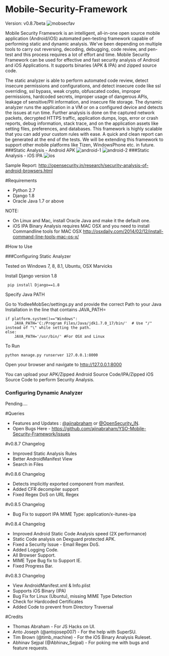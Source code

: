 # Mobile-Security-Framework
Version: v0.8.7beta
![mobsecfav](https://cloud.githubusercontent.com/assets/4301109/7418958/68ec3d44-ef8f-11e4-97e2-b26a3d723814.png)

Mobile Security Framework is an intelligent, all-in-one open source mobile application (Android/iOS) automated pen-testing framework capable of performing static and dynamic analysis. We've been depending on multiple tools to carry out reversing, decoding, debugging, code review, and pen-test and this process requires a lot of effort and time. Mobile Security Framework can be used for effective and fast security analysis of Android and iOS Applications. It supports binaries (APK & IPA) and zipped source code.

The static analyzer is able to perform automated code review, detect insecure permissions and configurations, and detect insecure code like ssl overriding, ssl bypass, weak crypto, obfuscated codes, improper permissions, hardcoded secrets, improper usage of dangerous APIs, leakage of sensitive/PII information, and insecure file storage. 
The dynamic analyzer runs the application in a VM or on a configured device and detects the issues at run time. Further analysis is done on the captured network packets, decrypted HTTPS traffic, application dumps, logs, error or crash reports, debug information, stack trace, and on the application assets like setting files, preferences, and databases. This framework is highly scalable that you can add your custom rules with ease. A quick and clean report can be generated at the end of the tests. We will be extending this framework to support other mobile platforms like Tizen, WindowsPhone etc. in future. 
###Static Analysis - Android APK 
![android-1](https://cloud.githubusercontent.com/assets/4301109/7418316/a200f318-ef8a-11e4-9828-8d696e386847.png)
![android-2](https://cloud.githubusercontent.com/assets/4301109/7418317/a28dac4a-ef8a-11e4-8716-09fa42532ee8.png)
###Static Analysis - iOS IPA
![ios](https://cloud.githubusercontent.com/assets/4301109/7418318/a29b1f88-ef8a-11e4-8d76-9883b7664501.png)

Sample Report: http://opensecurity.in/research/security-analysis-of-android-browsers.html

#Requirements

* Python 2.7
* Django 1.8
* Oracle Java 1.7 or above

NOTE: 

* On Linux and Mac, install Oracle Java and make it the default one.
* iOS IPA Binary Analysis requires MAC OSX and you need to install Commandline tools for MAC OSX
http://osxdaily.com/2014/02/12/install-command-line-tools-mac-os-x/

#How to Use

###Configuring Static Analyzer

Tested on Windows 7, 8, 8.1, Ubuntu, OSX Marvicks

 Install Django version 1.8

``` pip install Django==1.8```

 Specify Java PATH

Go to YodleeMobSec/settings.py and provide the correct Path to your Java Installation in the line that contains JAVA_PATH=
```
if platform.system()=="Windows":
    JAVA_PATH='C:/Program Files/Java/jdk1.7.0_17/bin/'  # Use "/" instead of "\" while setting the path.
else:
    JAVA_PATH='/usr/bin/' #For OSX and Linux
```

 To Run

```python manage.py runserver 127.0.0.1:8000```

Open your browser and navigate to http://127.0.0.1:8000

You can upload your APK/Zipped Android Source Code/IPA/Zipped iOS Source Code to perform Security Analysis.

### Configuring Dynamic Analyzer

Pending....

#Queries

* Features and Updates : [@ajinabraham](http://twitter.com/ajinabraham) or [@OpenSecurity_IN](http://twitter.com/OpenSecurity_IN). 
* Open Bugs Here - https://github.com/ajinabraham/YSO-Mobile-Security-Framework/issues

#v0.8.7 Changelog

* Improved Static Analysis Rules
* Better AndroidManifest View
* Search in Files

#v0.8.6 Changelog

* Detects implicitly exported component from manifest.
* Added CFR decompiler support 
* Fixed Regex DoS on URL Regex

#v0.8.5 Changelog

* Bug Fix to support IPA MIME Type: application/x-itunes-ipa

#v0.8.4 Changelog

* Improved Android Static Code Analysis speed (2X performance)
* Static Code analysis on Dexguard protected APK.
* Fixed a Security Issue - Email Regex DoS.
* Added Logging Code.
* All Browser Support.
* MIME Type Bug fix to Support IE.
* Fixed Progress Bar.

#v0.8.3 Changelog
 
* View AndroidManifest.xml & Info.plist
* Supports iOS Binary (IPA)
* Bug Fix for Linux (Ubuntu), missing MIME Type Detection
* Check for Hardcoded Certificates
* Added Code to prevent from Directory Traversal

#Credits

* Thomas Abraham - For JS Hacks on UI.
* Anto Joseph (@antojosep007) - For the help with SuperSU.
* Tim Brown (@timb_machine) - For the iOS Binary Analysis Ruleset.
* Abhinav Sejpal (@Abhinav_Sejpal) - For poking me with bugs and feature requests.

